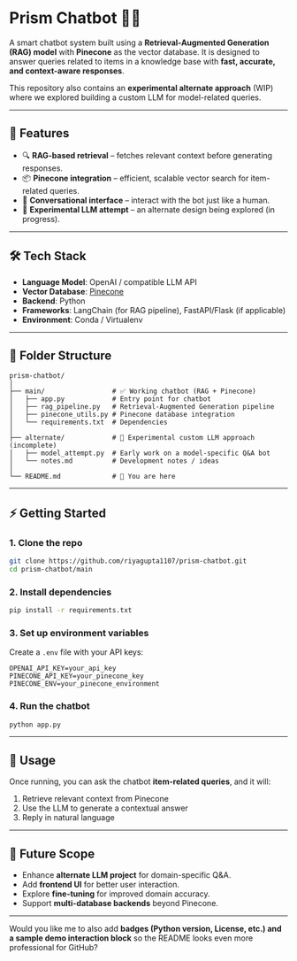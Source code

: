 
# Prism Chatbot 🤖✨

A smart chatbot system built using a **Retrieval-Augmented Generation (RAG) model** with **Pinecone** as the vector database.
It is designed to answer queries related to items in a knowledge base with **fast, accurate, and context-aware responses**.

This repository also contains an **experimental alternate approach** (WIP) where we explored building a custom LLM for model-related queries.

---

## 🚀 Features

* 🔍 **RAG-based retrieval** – fetches relevant context before generating responses.
* 📦 **Pinecone integration** – efficient, scalable vector search for item-related queries.
* 💬 **Conversational interface** – interact with the bot just like a human.
* 🧪 **Experimental LLM attempt** – an alternate design being explored (in progress).

---

## 🛠️ Tech Stack

* **Language Model**: OpenAI / compatible LLM API
* **Vector Database**: [Pinecone](https://www.pinecone.io/)
* **Backend**: Python
* **Frameworks**: LangChain (for RAG pipeline), FastAPI/Flask (if applicable)
* **Environment**: Conda / Virtualenv

---

## 📂 Folder Structure

```
prism-chatbot/
│
├── main/                 # ✅ Working chatbot (RAG + Pinecone)
│   ├── app.py            # Entry point for chatbot
│   ├── rag_pipeline.py   # Retrieval-Augmented Generation pipeline
│   ├── pinecone_utils.py # Pinecone database integration
│   └── requirements.txt  # Dependencies
│
├── alternate/            # 🧪 Experimental custom LLM approach (incomplete)
│   ├── model_attempt.py  # Early work on a model-specific Q&A bot
│   └── notes.md          # Development notes / ideas
│
└── README.md             # 📖 You are here
```

---

## ⚡ Getting Started

### 1. Clone the repo

```bash
git clone https://github.com/riyagupta1107/prism-chatbot.git
cd prism-chatbot/main
```

### 2. Install dependencies

```bash
pip install -r requirements.txt
```

### 3. Set up environment variables

Create a `.env` file with your API keys:

```
OPENAI_API_KEY=your_api_key
PINECONE_API_KEY=your_pinecone_key
PINECONE_ENV=your_pinecone_environment
```

### 4. Run the chatbot

```bash
python app.py
```

---

## 🎯 Usage

Once running, you can ask the chatbot **item-related queries**, and it will:

1. Retrieve relevant context from Pinecone
2. Use the LLM to generate a contextual answer
3. Reply in natural language

---

## 🌱 Future Scope

* Enhance **alternate LLM project** for domain-specific Q&A.
* Add **frontend UI** for better user interaction.
* Explore **fine-tuning** for improved domain accuracy.
* Support **multi-database backends** beyond Pinecone.

---


Would you like me to also add **badges (Python version, License, etc.) and a sample demo interaction block** so the README looks even more professional for GitHub?
